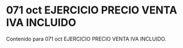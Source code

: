 # 071 oct  EJERCICIO PRECIO VENTA IVA INCLUIDO

Contenido para 071 oct  EJERCICIO PRECIO VENTA IVA INCLUIDO.